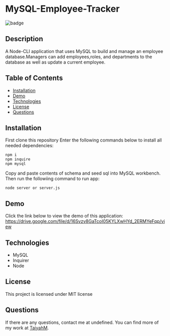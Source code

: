 # MySQL-Employee-Tracker
  ![badge](https://img.shields.io/badge/license-MIT-blue.svg)

  ## Description

  A Node-CLI application that uses MySQL to build and manage an employee database.Managers can add employees,roles, and departments to the database as well as update a current employee.

  ## Table of Contents

  * [Installation](#Installation)
  * [Demo](#Demo)
  * [Technologies](#Technologies)
  * [License](#License)
  * [Questions](#question) 

  ## Installation 
  First clone this repository
  Enter the following commands below to install all needed dependencies:
  ```
  npm i
  npm inquire
  npm mysql
  ```
  Copy and paste contents of schema and seed sql into MySQL workbench.
  Then run the followiing command to run app:
  ```
  node server or server.js
  ```
  ## Demo
  Click the link below to view the demo of this application:\
    https://drive.google.com/file/d/16Svzv8GaTcoI05KYLXwHYd_2ERMYeFqp/view
  ## Technologies
  * MySQL
  * Inquirer
  * Node

  ## License 

  This project is licensed under MIT license
  

  ## Questions

  If there are any questions, contact me at undefined. You can find more of my work at [TaiyahM](https://github.com/TaiyahM/).
  
